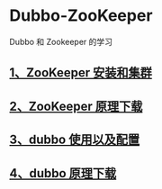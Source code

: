 # Dubbo-ZooKeeper
Dubbo 和 Zookeeper 的学习



## [1、ZooKeeper 安装和集群](https://github.com/wgc00/Dubbo-ZooKeeper/blob/master/ZooKeeper/zookeeper.md)

## [2、ZooKeeper 原理下载](https://github.com/wgc00/Dubbo-ZooKeeper/raw/master/ZooKeeper/Zookeeper%20%E5%AD%A6%E4%B9%A0.docx)

## [3、dubbo 使用以及配置](https://github.com/wgc00/Dubbo-ZooKeeper/blob/master/Dubbo/dubbo.md)

## [4、dubbo 原理下载](https://github.com/wgc00/Dubbo-ZooKeeper/raw/master/Dubbo/dubbo.docx)

